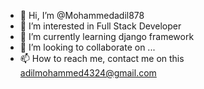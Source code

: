- 👋 Hi, I’m @Mohammedadil878
- 👀 I’m interested in Full Stack Developer
- 🌱 I’m currently learning django framework 
- 💞️ I’m looking to collaborate on ...
- 📫 How to reach me, contact me on this adilmohammed4324@gmail.com

<!---
Mohammedadil878/Mohammedadil878 is a ✨ special ✨ repository because its `README.md` (this file) appears on your GitHub profile.
You can click the Preview link to take a look at your changes.
--->

